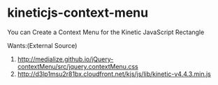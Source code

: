 # kineticjs-context-menu

You can Create a Context Menu for the Kinetic JavaScript Rectangle

Wants:(External Source)
1) http://medialize.github.io/jQuery-contextMenu/src/jquery.contextMenu.css
2) http://d3lp1msu2r81bx.cloudfront.net/kjs/js/lib/kinetic-v4.4.3.min.js

